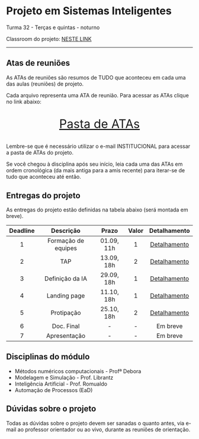 # Projeto em Sistemas Inteligentes

Turma 32 - Terças e quintas - noturno

Classroom do projeto: [NESTE LINK](https://classroom.google.com/c/NDg4ODEyMTg1NjM3?cjc=b4hvrys)

---

## Atas de reuniões

As ATAs de reuniões são resumos de TUDO que aconteceu em cada uma das aulas (reuniões) de projeto.

Cada arquivo representa uma ATA de reunião. Para acessar as ATAs clique no link abaixo:

<p style="font-size:2.3em;text-align:center">
    <a href="https://drive.google.com/drive/folders/1epI77N9VS556L4ASIgp-8iu38z15h9Zv?usp=sharing" target="_blank">Pasta de ATAs</a>
</p>

Lembre-se que é necessário utilizar o e-mail INSTITUCIONAL para acessar a pasta de ATAs do projeto.

Se você chegou à disciplina após seu início, leia cada uma das ATAs em ordem cronológica (da mais antiga para a amis recente) para iterar-se de tudo que aconteceu até então.

## Entregas do projeto

As entregas do projeto estão definidas na tabela abaixo (será montada em breve).

| Deadline |      Descrição      | Prazo      | Valor | Detalhamento                                                                                                    |
|:--------:|:-------------------:|:----------:|:-----:|:---------------------------------------------------------------------------------------------------------------:|
|    1     | Formação de equipes | 01.09, 11h |   1   |[Detalhamento](https://docs.google.com/document/d/1ZrLYoBsudFIADdn1tVF8keN4rmhyuHO9raMU4Eyu0hY/edit?usp=sharing) |
|    2     | TAP                 | 13.09, 18h |   2   |[Detalhamento](https://docs.google.com/document/d/1LjQUfRZJGk_NCiGoukCPWICMYGbFyFa6ItfZgzdueW0/edit?usp=sharing) |
|    3     | Definição da IA     | 29.09, 18h |   1   |[Detalhamento](https://docs.google.com/document/d/1ZMkG9KNz7ilf7tmuzGLTD_2r5P_Px9vkDbV7V9QDRH0/edit?usp=sharing) |
|    4     | Landing page        | 11.10, 18h |   1   |[Detalhamento](https://docs.google.com/document/d/1-HdAGas5rJO5yxaJ2xBq6ZeTir4XIgHT19OC6B9YM20/edit?usp=sharing) |
|    5     | Protipação          | 25.10, 18h |   2   |[Detalhamento](https://docs.google.com/document/d/1UyrIqF4mwVkGfVX8ZEVx9r0HG1xiRGKFex__00L_gbk/edit?usp=sharing) |
|    6     | Doc. Final          | -          |   -   | Em breve        |
|    7     | Apresentação        | -          |   -   | Em breve        |

## Disciplinas do módulo

- Métodos numéricos computacionais - Profª Debora
- Modelagem e Simulação - Prof. Librantz
- Inteligência Artificial - Prof. Romualdo
- Automação de Processos (EaD)

## Dúvidas sobre o projeto

Todas as dúvidas sobre o projeto devem ser sanadas o quanto antes, via e-mail ao professor orientador ou ao vivo, durante as reuniões de orientação.

